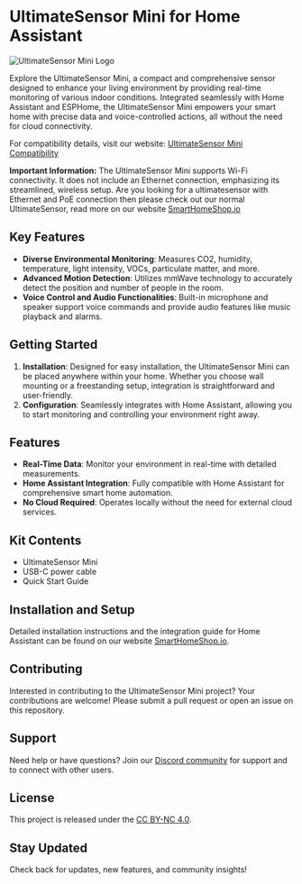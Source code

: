 # UltimateSensor Mini for Home Assistant

![UltimateSensor Mini Logo](images/ultimatesensormini-logo.png)

Explore the UltimateSensor Mini, a compact and comprehensive sensor designed to enhance your living environment by providing real-time monitoring of various indoor conditions. Integrated seamlessly with Home Assistant and ESPHome, the UltimateSensor Mini empowers your smart home with precise data and voice-controlled actions, all without the need for cloud connectivity.

For compatibility details, visit our website: [UltimateSensor Mini Compatibility](https://ultimatesensormini.nl/en)

**Important Information:** The UltimateSensor Mini supports Wi-Fi connectivity. It does not include an Ethernet connection, emphasizing its streamlined, wireless setup. Are you looking for a ultimatesensor with Ethernet and PoE connection then please check out our normal UltimateSensor, read more on our website [SmartHomeShop.io](https://smarthomeshop.io)

## Key Features

- **Diverse Environmental Monitoring**: Measures CO2, humidity, temperature, light intensity, VOCs, particulate matter, and more.
- **Advanced Motion Detection**: Utilizes mmWave technology to accurately detect the position and number of people in the room.
- **Voice Control and Audio Functionalities**: Built-in microphone and speaker support voice commands and provide audio features like music playback and alarms.

## Getting Started

1. **Installation**: Designed for easy installation, the UltimateSensor Mini can be placed anywhere within your home. Whether you choose wall mounting or a freestanding setup, integration is straightforward and user-friendly.
2. **Configuration**: Seamlessly integrates with Home Assistant, allowing you to start monitoring and controlling your environment right away.

## Features

- **Real-Time Data**: Monitor your environment in real-time with detailed measurements.
- **Home Assistant Integration**: Fully compatible with Home Assistant for comprehensive smart home automation.
- **No Cloud Required**: Operates locally without the need for external cloud services.

## Kit Contents

- UltimateSensor Mini
- USB-C power cable
- Quick Start Guide

## Installation and Setup

Detailed installation instructions and the integration guide for Home Assistant can be found on our website [SmartHomeShop.io](https://smarthomeshop.io/en).

## Contributing

Interested in contributing to the UltimateSensor Mini project? Your contributions are welcome! Please submit a pull request or open an issue on this repository.

## Support

Need help or have questions? Join our [Discord community](https://smarthomeshop.io/discord) for support and to connect with other users.

## License

This project is released under the [CC BY-NC 4.0](LICENSE).

## Stay Updated

Check back for updates, new features, and community insights!